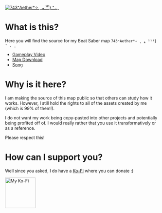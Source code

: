 [![743⁺Aether*✧ ˳ ⁎ ¹¹¹} ⁺ . ˳](https://github.com/user-attachments/assets/3664b6f7-0170-488f-8fdb-66f8afced4fb)](https://youtu.be/qZ1prxep0Wc)

# What is this?

Here you will find the source for my Beat Saber map `743⁺Aether*✧ ˳ ⁎ ¹¹¹} ⁺ . ˳`

- [Gameplay Video](https://youtu.be/qZ1prxep0Wc)
- [Map Download](https://beatsaver.com/maps/4968d)
- [Song](https://www.youtube.com/watch?v=NEUPxwkTyVs)

# Why is it here?

I am making the source of this map public so that others can study how it works. However, I still hold the rights to all of the assets created by me (which is 99% of them!).

I do not want my work being copy-pasted into other projects and potentially being profited off of. I would really rather that you use it transformatively or as a reference.

Please respect this!

# How can I support you?

Well since you asked, I do have a [Ko-Fi](https://ko-fi.com/swifter) where you can donate :)

<a href="https://ko-fi.com/swifter">
  <img src="https://getsby.com/wp-content/uploads/2022/07/ko-fi-logo-e1659026002124.png" width="100" height="100" alt="My Ko-Fi" />
</a>
